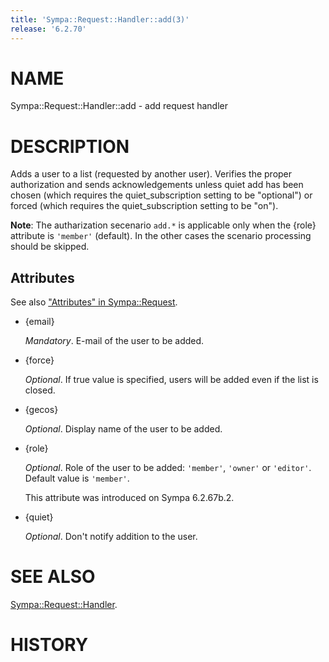 ```yaml
---
title: 'Sympa::Request::Handler::add(3)'
release: '6.2.70'
---
```


# NAME

Sympa::Request::Handler::add - add request handler

# DESCRIPTION

Adds a user to a list (requested by another user). Verifies
the proper authorization and sends acknowledgements unless
quiet add has been chosen (which requires the
quiet\_subscription setting to be "optional") or forced (which
requires the quiet\_subscription setting to be "on").

**Note**:
The autharization secenario `add.*` is applicable only when the {role}
attribute is `'member'` (default).
In the other cases the scenario processing should be skipped.

## Attributes

See also ["Attributes" in Sympa::Request](./Sympa-Request.3.md#attributes).

- {email}

    _Mandatory_.
    E-mail of the user to be added.

- {force}

    _Optional_.
    If true value is specified,
    users will be added even if the list is closed.

- {gecos}

    _Optional_.
    Display name of the user to be added.

- {role}

    _Optional_.
    Role of the user to be added: `'member'`, `'owner'` or `'editor'`.
    Default value is `'member'`.

    This attribute was introduced on Sympa 6.2.67b.2.

- {quiet}

    _Optional_.
    Don't notify addition to the user.

# SEE ALSO

[Sympa::Request::Handler](./Sympa-Request-Handler.3.md).

# HISTORY
